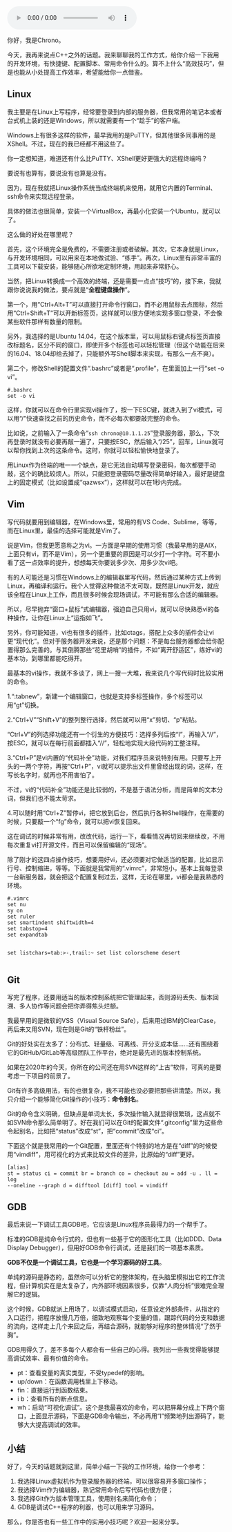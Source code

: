 <audio title="轻松话题（二） _ 给你分享我的工作百宝箱" src="https://static001.geekbang.org/resource/audio/87/79/871d7c37a5203abbae70af90dcda0879.mp3" controls="controls"></audio> 
<p>你好，我是Chrono。</p><p>今天，我再来说点C++之外的话题。我来聊聊我的工作方式，给你介绍一下我用的开发环境，有快捷键、配置脚本、常用命令什么的。算不上什么“高效技巧”，但是也能从小处提高工作效率，希望能给你一点借鉴。</p><h2>Linux</h2><p>我主要是在Linux上写程序，经常要登录到内部的服务器，但我常用的笔记本或者台式机上装的还是Windows，所以就需要有一个“趁手”的客户端。</p><p>Windows上有很多这样的软件，最早我用的是PuTTY，但其他很多同事用的是XShell。不过，现在的我已经都不用这些了。</p><p>你一定想知道，难道还有什么比PuTTY、XShell更好更强大的远程终端吗？</p><p>要说有也算有，要说没有也算是没有。</p><p>因为，现在我就把Linux操作系统当成终端机来使用，就用它内置的Terminal、ssh命令来实现远程登录。</p><p>具体的做法也很简单，安装一个VirtualBox，再最小化安装一个Ubuntu，就可以了。</p><p>这么做的好处在哪里呢？</p><p>首先，这个环境完全是免费的，不需要注册或者破解。其次，它本身就是Linux，与开发环境相同，可以用来在本地做试验、“练手”。再次，Linux里有非常丰富的工具可以下载安装，能够随心所欲地定制环境，用起来非常舒心。</p><!-- [[[read_end]]] --><p>当然，把Linux转换成一个高效的终端，还是需要一点点“技巧”的，接下来，我就跟你说说我的做法，要点就是“<strong>全程键盘操作</strong>”。</p><p>第一个，用“Ctrl+Alt+T”可以直接打开命令行窗口，而不必用鼠标去点图标，然后用“Ctrl+Shift+T”可以开新标签页，这样就可以很方便地实现多窗口登录，不会像某些软件那样有数量的限制。</p><p>另外，我选择的是Ubuntu 14.04，在这个版本里，可以用鼠标右键点标签页直接改标题名，区分不同的窗口，即使开多个标签也可以轻松管理（但这个功能在后来的16.04、18.04却给去掉了，只能额外写Shell脚本来实现，有那么一点不爽）。</p><p>第二个，修改Shell的配置文件“.bashrc”或者是“.profile”，在里面加上一行“set -o vi”。</p><pre><code>#.bashrc
set -o vi
</code></pre><p>这样，你就可以在命令行里实现vi操作了，按一下ESC键，就进入到了vi模式，可以用“/”快速查找之前的历史命令，而不必每次都要敲完整的命令。</p><p>比如说，之前输入了一条命令“<code>ssh chrono@10.1.1.25</code>”登录服务器，那么，下次再登录时就没有必要再敲一遍了，只要按ESC，然后输入“/25”，回车，Linux就可以帮你找到上次的这条命令。这时，你就可以轻松愉快地登录了。</p><p>用Linux作为终端的唯一一个缺点，是它无法自动填写登录密码，每次都要手动敲，这个的确比较烦人。所以，只能把登录密码尽量改得简单好输入，最好是键盘上的固定模式（比如设置成“qazwsx”），这样就可以在1秒内完成。</p><h2>Vim</h2><p>写代码就要用到编辑器，在Windows里，常用的有VS Code、Sublime，等等，而在Linux里，最佳的选择可能就是Vim了。</p><p>说是Vim，但我更愿意称之为vi。一方面是早期的使用习惯（我最早用的是AIX，上面只有vi，而不是Vim），另一个更重要的原因是可以少打一个字符。可不要小看了这一点效率的提升，想想每天你要说多少次、用多少次vi吧。</p><p>有的人可能还是习惯在Windows上的编辑器里写代码，然后通过某种方式上传到Linux，再编译和运行。我个人觉得这种做法不太可取，既然是Linux开发，就应该全程在Linux上工作，而且很多时候会现场调试，不可能有那么合适的编辑器。</p><p>所以，尽早抛弃“窗口+鼠标”式编辑器，强迫自己只用vi，就可以尽快熟悉vi的各种操作，让你在Linux上“运指如飞”。</p><p>另外，你可能知道，vi也有很多的插件，比如ctags，搭配上众多的插件会让vi更“现代化”。但对于服务器开发来说，还是那个问题：不是每台服务器都会给你配置得那么完善的。与其倒腾那些“花里胡哨”的插件，不如“离开舒适区”，练好vi的基本功，到哪里都能吃得开。</p><p>最基本的vi操作，我就不多谈了，网上一搜一大堆，我来说几个写代码时比较实用的命令。</p><p>1.“:tabnew”，新建一个编辑窗口，也就是支持多标签操作，多个标签可以用“gt”切换。</p><p>2.“Ctrl+V”“Shift+V”的整列整行选择，然后就可以用“x”剪切、“p”粘贴。</p><p>“Ctrl+V”的列选择功能还有一个衍生的方便技巧：选择多列后按“I”，再输入“//”，按ESC，就可以在每行前面都插入“//”，轻松地实现大段代码的工整注释。</p><p>3.“Ctrl+P”是vi内置的“代码补全”功能，对我们程序员来说特别有用。只要写上开头的一两个字符，再按“Ctrl+P”，vi就可以提示出文件里曾经出现的词，这样，在写长名字时，就再也不用害怕了。</p><p>不过，vi的“代码补全”功能还是比较弱的，不是基于语法分析，而是简单的文本分词，但我们也不能太苛求。</p><p>4.可以随时用“Ctrl+Z”暂停vi，把它放到后台，然后执行各种Shell操作，在需要的时候，只要敲一个“fg”命令，就可以把vi恢复回来。</p><p>这在调试的时候非常有用，改改代码，运行一下，看看情况再切回来继续改，不用每次重复vi打开源文件，而且可以保留编辑的“现场”。</p><p>除了刚才的这四点操作技巧，想要用好vi，还必须要对它做适当的配置，比如显示行号、控制缩进，等等。下面就是我常用的“.vimrc”，非常短小，基本上我每登录一台新服务器，就会把这个配置复制过去，这样，无论在哪里，vi都会是我熟悉的环境。</p><pre><code>#.vimrc
set nu
sy on
set ruler
set smartindent shiftwidth=4
set tabstop=4
set expandtab

set listchars=tab:&gt;-,trail:~
set list
colorscheme desert
</code></pre><h2>Git</h2><p>写完了程序，还要用适当的版本控制系统把它管理起来，否则源码丢失、版本回溯、多人协作等问题会把你弄得焦头烂额。</p><p>我最早用的是微软的VSS（Visual Source Safe），后来用过IBM的ClearCase，再后来又用SVN，现在则是Git的“铁杆粉丝”。</p><p>Git的好处实在太多了：分布式、轻量级、可离线、开分支成本低……还有围绕着它的GitHub/GitLab等高级团队工作平台，绝对是最先进的版本控制系统。</p><p>如果在2020年的今天，你所在的公司还在用SVN这样的“上古”软件，可真的是要考虑一下项目的前景了。</p><p>Git有许多高级用法，有的也很复杂，我不可能也没必要把那些讲清楚。所以，我只介绍一个能够简化Git操作的小技巧：<strong>命令别名</strong>。</p><p>Git的命令含义明确，但缺点是单词太长，多次操作输入就显得很繁琐，这点就不如SVN命令那么简单明了。好在我们可以在Git的配置文件“.gitconfig”里为这些命令起别名，比如把“status”改成“st”，把“commit”改成“ci”。</p><p>下面这个就是我常用的一个Git配置，里面还有个特别的地方是在“diff”的时候使用“vimdiff”，用可视化的方式来比较文件的差异，比原始的“diff”更好。</p><pre><code>[alias]
st = status
ci = commit
br = branch
co = checkout
au = add -u .
ll = log --oneline --graph
d = difftool
[diff]
tool = vimdiff
</code></pre><h2>GDB</h2><p>最后来说一下调试工具GDB吧，它应该是Linux程序员最得力的一个帮手了。</p><p>标准的GDB是纯命令行式的，但也有一些基于它的图形化工具（比如DDD、Data Display Debugger），但用好GDB命令行调试，还是我们的一项基本素质。</p><p><strong>GDB不仅是一个调试工具，它也是一个学习源码的好工具</strong>。</p><p>单纯的源码是静态的，虽然你可以分析它的整体架构，在头脑里模拟出它的工作流程，但计算机实在是太复杂了，内外部环境因素很多，仅靠“人肉分析”很难完全理解它的逻辑。</p><p>这个时候，GDB就派上用场了，以调试模式启动，任意设定外部条件，从指定的入口运行，把程序放慢几万倍，细致地观察每个变量的值，跟踪代码的分支和数据的流向，这样走上几个来回之后，再结合源码，就能够对程序的整体情况“了然于胸”。</p><p>GDB用得久了，差不多每个人都会有一些自己的心得。我列出一些我觉得能够提高调试效率、最有价值的命令。</p><ul>
<li>pt：查看变量的真实类型，不受typedef的影响。</li>
<li>up/down：在函数调用栈里上下移动。</li>
<li>fin：直接运行到函数结束。</li>
<li>i b：查看所有的断点信息。</li>
<li>wh：启动“可视化调试”。这个是我最喜欢的命令，可以把屏幕分成上下两个窗口，上面显示源码，下面是GDB命令输出，不必再用“l”频繁地列出源码了，能够大大提高调试的效率。</li>
</ul><h2>小结</h2><p>好了，今天的话题就到这里，简单小结一下我的工作环境，给你一个参考：</p><ol>
<li>我选择Linux虚拟机作为登录服务器的终端，可以很容易开多窗口操作；</li>
<li>我选择Vim作为编辑器，熟记常用命令后写代码也很方便；</li>
<li>我选择Git作为版本管理工具，使用别名来简化命令；</li>
<li>GDB是调试C++程序的利器，也可以用来学习源码。</li>
</ol><p>那么，你是否也有一些工作中的实用小技巧呢？欢迎一起来分享。</p><p><img src="https://static001.geekbang.org/resource/image/f6/87/f6b5366fe5a70ba18517aa6bc51f5287.jpg" alt=""></p>